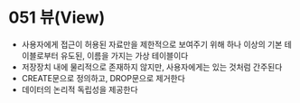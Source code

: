 # 051 뷰(View)

- 사용자에게 접근이 허용된 자료만을 제한적으로 보여주기 위해 하나 이상의 기본 테이블로부터 유도된, 이름을 가지는 가상 테이블이다
- 저장장치 내에 물리적으로 존재하지 않지만, 사용자에게는 있는 것처럼 간주된다
- CREATE문으로 정의하고, DROP문으로 제거한다
- 데이터의 논리적 독립성을 제공한다